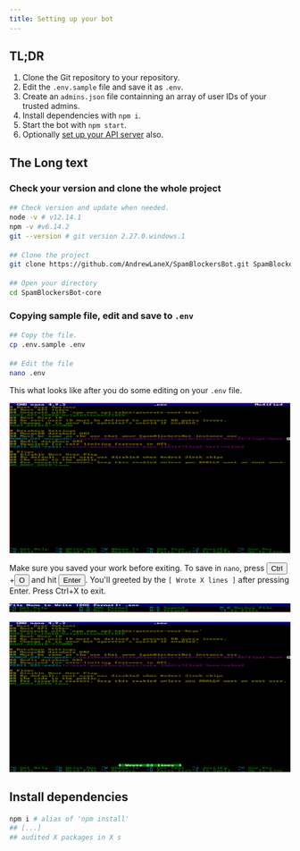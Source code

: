 ```yaml
---
title: Setting up your bot
---
```


## TL;DR

1. Clone the Git repository to your repository.
2. Edit the `.env.sample` file and save it as `.env`.
3. Create an `admins.json` file containning an array of user IDs of your trusted admins.
4. Install dependencies with `npm i`.
5. Start the bot with `npm start`.
6. Optionally [set up your API server](../api-docs/setup.md) also.

## The Long text

### Check your version and clone the whole project

```sh
## Check version and update when needed.
node -v # v12.14.1
npm -v #v6.14.2
git --version # git version 2.27.0.windows.1

## Clone the project
git clone https://github.com/AndrewLaneX/SpamBlockersBot.git SpamBlockersBot-core

## Open your directory
cd SpamBlockersBot-core
```

### Copying sample file, edit and save to `.env`

```sh
## Copy the file.
cp .env.sample .env

## Edit the file
nano .env
```

This what looks like after you do some editing on your `.env` file.

![](../images/tutorials/editing-dotenv-file.png)

Make sure you saved your work before exiting. To save in `nano`, press <button>Ctrl</button>+<button>O</button> and hit <button>Enter</button>. You'll greeted by the `[ Wrote X lines ]` after pressing Enter. Press Ctrl+X to exit.

![](../images/tutorials/saving-dotenv-file-in-nano.png)

![](../images/tutorials/postsave-dotenv-in-nano.png)

## Install dependencies

```sh
npm i # alias of 'npm install'
## [...]
## audited X packages in X s 
```
